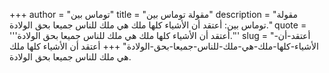 +++
author = "توماس بين"
title = "مقولة توماس بين"
description = "مقولة توماس بين: أعتقد أن الأشياء كلها ملك هي ملك للناس جميعا بحق الولادة."
quote = '''أعتقد أن الأشياء كلها ملك هي ملك للناس جميعا بحق الولادة.'''
slug = "أعتقد-أن-الأشياء-كلها-ملك-هي-ملك-للناس-جميعا-بحق-الولادة"
+++
أعتقد أن الأشياء كلها ملك هي ملك للناس جميعا بحق الولادة.

